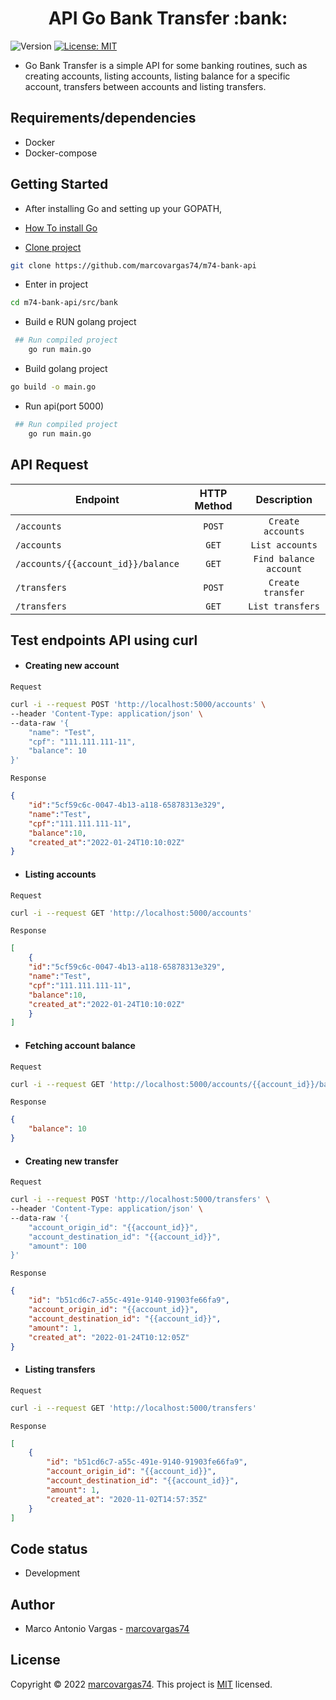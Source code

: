 <h1 align="center">API Go Bank Transfer :bank:</h1>
<p>
  <img alt="Version" src="https://img.shields.io/badge/version-0.00.1-blue.svg?cacheSeconds=2592000" />
  <a href="#" target="_blank">
    <img alt="License: MIT" src="https://img.shields.io/badge/License-MIT-yellow.svg" />
  </a>

</p>

- Go Bank Transfer is a simple API for some banking routines, such as creating accounts, listing accounts, listing balance for a specific account, transfers between accounts and listing transfers.

## Requirements/dependencies
- Docker
- Docker-compose

## Getting Started

- After installing Go and setting up your GOPATH, 
- [How To install Go](https://github.com/larien/aprenda-go-com-testes/blob/master/primeiros-passos-com-go/instalacao-do-go.md) 


- [Clone project](https://github.com/marcovargas74/m74-bank-api)
```sh
git clone https://github.com/marcovargas74/m74-bank-api
```

- Enter in project

```sh
cd m74-bank-api/src/bank
```

- Build e RUN golang project
```sh
 ## Run compiled project
	go run main.go
```

- Build golang project

```sh
go build -o main.go
```
- Run api(port 5000)
```sh
 ## Run compiled project
	go run main.go
```



## API Request

| Endpoint        | HTTP Method           | Description       |
| --------------- | :---------------------: | :-----------------: |
| `/accounts` | `POST`                | `Create accounts` |
| `/accounts` | `GET`                 | `List accounts`   |
| `/accounts/{{account_id}}/balance`   | `GET`                |    `Find balance account` |
| `/transfers`| `POST`                | `Create transfer` |
| `/transfers`| `GET`                 | `List transfers`  |


## Test endpoints API using curl

- #### Creating new account

`Request`
```bash
curl -i --request POST 'http://localhost:5000/accounts' \
--header 'Content-Type: application/json' \
--data-raw '{
    "name": "Test",
    "cpf": "111.111.111-11",
    "balance": 10
}'
```

`Response`
```json
{
    "id":"5cf59c6c-0047-4b13-a118-65878313e329",
    "name":"Test",
    "cpf":"111.111.111-11",
    "balance":10,
    "created_at":"2022-01-24T10:10:02Z"
}
```
- #### Listing accounts

`Request`
```bash
curl -i --request GET 'http://localhost:5000/accounts'
```

`Response`
```json
[
    {
    "id":"5cf59c6c-0047-4b13-a118-65878313e329",
    "name":"Test",
    "cpf":"111.111.111-11",
    "balance":10,
    "created_at":"2022-01-24T10:10:02Z"
    }
]
```

- #### Fetching account balance

`Request`
```bash
curl -i --request GET 'http://localhost:5000/accounts/{{account_id}}/balance'
```

`Response`
```json
{
    "balance": 10
}
```

- #### Creating new transfer

`Request`
```bash
curl -i --request POST 'http://localhost:5000/transfers' \
--header 'Content-Type: application/json' \
--data-raw '{
	"account_origin_id": "{{account_id}}",
	"account_destination_id": "{{account_id}}",
	"amount": 100
}'
```

`Response`
```json
{
    "id": "b51cd6c7-a55c-491e-9140-91903fe66fa9",
    "account_origin_id": "{{account_id}}",
    "account_destination_id": "{{account_id}}",
    "amount": 1,
    "created_at": "2022-01-24T10:12:05Z"
}
```

- #### Listing transfers

`Request`
```bash
curl -i --request GET 'http://localhost:5000/transfers'
```

`Response`
```json
[
    {
        "id": "b51cd6c7-a55c-491e-9140-91903fe66fa9",
        "account_origin_id": "{{account_id}}",
        "account_destination_id": "{{account_id}}",
        "amount": 1,
        "created_at": "2020-11-02T14:57:35Z"
    }
]
```

## Code status
- Development

## Author
- Marco Antonio Vargas - [marcovargas74](https://github.com/marcovargas74)

## License
Copyright © 2022 [marcovargas74](https://github.com/marcovargas74).
This project is [MIT](LICENSE) licensed.
